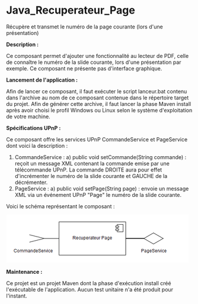 # Java_Recuperateur_Page
Récupère et transmet le numéro de la page courante (lors d'une présentation)

<strong>Description :</strong>

Ce composant permet d'ajouter une fonctionnalité au lecteur de PDF, celle de connaître le numéro de la slide courante, lors d'une
présentation par exemple.
Ce composant ne présente pas d'interface graphique.

<strong>Lancement de l'application :</strong>

Afin de lancer ce composant, il faut exécuter le script lanceur.bat contenu dans l'archive au nom de ce composant contenue dans 
le répertoire target du projet. Afin de générer cette archive, il faut lancer la phase Maven install après avoir choisi le profil
Windows ou Linux selon le système d'exploitation de votre machine.

<strong>Spécifications UPnP : </strong>

Ce composant offre les services UPnP CommandeService et PageService dont voici la description :

  1) CommandeService :
    a) public void setCommande(String commande) : reçoit un message XML contenant la commande emise par une télécommande UPnP.
    La commande DROITE aura pour effet d'incrémenter le numéro de la slide courante et GAUCHE de la décrémenter.
  2) PageService :
    a) public void setPage(String page) : envoie un message XML via un événement UPnP "Page" le numéro de la slide courante.

Voici le schéma représentant le composant :

![alt tag](https://github.com/components-upnp/Java_Recuperateur_Page/blob/master/Recuperateur.png)

<strong>Maintenance :</strong>

Ce projet est un projet Maven dont la phase d'exécution install créé l'exécutable de l'application. 
Aucun test unitaire n'a été produit pour l'instant.
